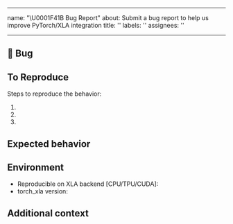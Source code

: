 ______________________________________________________________________

name: "\\U0001F41B Bug Report" about: Submit a bug report to help us improve
PyTorch/XLA integration title: '' labels: '' assignees: ''

______________________________________________________________________

## 🐛 Bug

<!-- A clear and concise description of what the bug is. -->

## To Reproduce

<!--
It is really important for the team to have a quick repro, which requires no setup work.

The quicker is the repro to be run, the higher the chances the bug will be addressed sooner.

The best way to create quick repros is to create a Colab based on the following template:

https://github.com/pytorch/xla/blob/master/TROUBLESHOOTING.md#using-debug_runpy-to-collect-debug-information

Things to avoid in repros is the need to download datasets which require setting up keys or other login information, like Kaggle downloads for example.

Another example are Colab which mount user's Google Drive storages.

Using a fake data generator could be a solution, in case the dataset cannot be easily downloaded without setting up credentials:

https://github.com/pytorch/xla/blob/784b4d4f21751a54be0029a95f47d3896561c2a9/test/test_train_mp_mnist.py#L65

-->

Steps to reproduce the behavior:

1.
1.
1.

<!-- If you have a code sample, error messages, stack traces, please provide it here as well. Or better use the Colab template: https://github.com/pytorch/xla/blob/master/contrib/colab/issue-report.ipynb -->

## Expected behavior

<!-- A clear and concise description of what you expected to happen. -->

## Environment

- Reproducible on XLA backend \[CPU/TPU/CUDA\]:
- torch_xla version:

## Additional context

<!-- Add any other context about the problem here. -->
